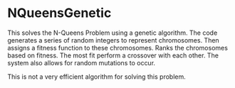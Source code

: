 NQueensGenetic
==============
This solves the N-Queens Problem using a genetic algorithm.  The code generates a series of random
integers to represent chromosomes.  Then assigns a fitness function to these chromosomes.  Ranks the 
chromosomes based on fitness.  The most fit perform a crossover with each other.  The system also allows
for random mutations to occur.

This is not a very efficient algorithm for solving this problem.

